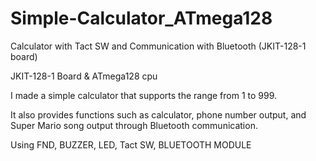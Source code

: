 # Simple-Calculator_ATmega128
Calculator with Tact SW and Communication with Bluetooth (JKIT-128-1 board)

JKIT-128-1 Board & ATmega128 cpu

I made a simple calculator that supports the range from 1 to 999.

It also provides functions such as calculator, phone number output, and Super Mario song output through Bluetooth communication.

Using FND, BUZZER, LED, Tact SW, BLUETOOTH MODULE
